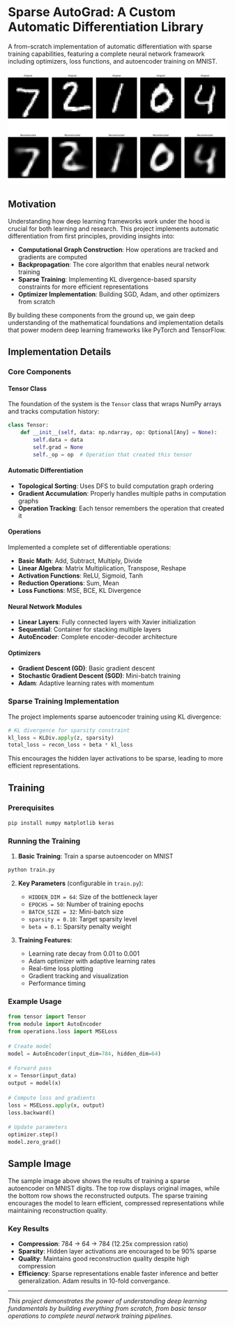 # Sparse AutoGrad: A Custom Automatic Differentiation Library

A from-scratch implementation of automatic differentiation with sparse training capabilities, featuring a complete neural network framework including optimizers, loss functions, and autoencoder training on MNIST.

![Sample Results](images/sample.png)

## Motivation

Understanding how deep learning frameworks work under the hood is crucial for both learning and research. This project implements automatic differentiation from first principles, providing insights into:

- **Computational Graph Construction**: How operations are tracked and gradients are computed
- **Backpropagation**: The core algorithm that enables neural network training
- **Sparse Training**: Implementing KL divergence-based sparsity constraints for more efficient representations
- **Optimizer Implementation**: Building SGD, Adam, and other optimizers from scratch

By building these components from the ground up, we gain deep understanding of the mathematical foundations and implementation details that power modern deep learning frameworks like PyTorch and TensorFlow.

## Implementation Details

### Core Components

#### Tensor Class
The foundation of the system is the `Tensor` class that wraps NumPy arrays and tracks computation history:

```python
class Tensor:
    def __init__(self, data: np.ndarray, op: Optional[Any] = None):
        self.data = data
        self.grad = None
        self._op = op  # Operation that created this tensor
```

#### Automatic Differentiation
- **Topological Sorting**: Uses DFS to build computation graph ordering
- **Gradient Accumulation**: Properly handles multiple paths in computation graphs
- **Operation Tracking**: Each tensor remembers the operation that created it

#### Operations
Implemented a complete set of differentiable operations:
- **Basic Math**: Add, Subtract, Multiply, Divide
- **Linear Algebra**: Matrix Multiplication, Transpose, Reshape
- **Activation Functions**: ReLU, Sigmoid, Tanh
- **Reduction Operations**: Sum, Mean
- **Loss Functions**: MSE, BCE, KL Divergence

#### Neural Network Modules
- **Linear Layers**: Fully connected layers with Xavier initialization
- **Sequential**: Container for stacking multiple layers
- **AutoEncoder**: Complete encoder-decoder architecture

#### Optimizers
- **Gradient Descent (GD)**: Basic gradient descent
- **Stochastic Gradient Descent (SGD)**: Mini-batch training
- **Adam**: Adaptive learning rates with momentum

### Sparse Training Implementation

The project implements sparse autoencoder training using KL divergence:

```python
# KL divergence for sparsity constraint
kl_loss = KLDiv.apply(z, sparsity)
total_loss = recon_loss + beta * kl_loss
```

This encourages the hidden layer activations to be sparse, leading to more efficient representations.

## Training

### Prerequisites
```bash
pip install numpy matplotlib keras
```

### Running the Training

1. **Basic Training**: Train a sparse autoencoder on MNIST
```bash
python train.py
```

2. **Key Parameters** (configurable in `train.py`):
   - `HIDDEN_DIM = 64`: Size of the bottleneck layer
   - `EPOCHS = 50`: Number of training epochs
   - `BATCH_SIZE = 32`: Mini-batch size
   - `sparsity = 0.10`: Target sparsity level
   - `beta = 0.1`: Sparsity penalty weight

3. **Training Features**:
   - Learning rate decay from 0.01 to 0.001
   - Adam optimizer with adaptive learning rates
   - Real-time loss plotting
   - Gradient tracking and visualization
   - Performance timing

### Example Usage

```python
from tensor import Tensor
from module import AutoEncoder
from operations.loss import MSELoss

# Create model
model = AutoEncoder(input_dim=784, hidden_dim=64)

# Forward pass
x = Tensor(input_data)
output = model(x)

# Compute loss and gradients
loss = MSELoss.apply(x, output)
loss.backward()

# Update parameters
optimizer.step()
model.zero_grad()
```

## Sample Image

The sample image above shows the results of training a sparse autoencoder on MNIST digits. The top row displays original images, while the bottom row shows the reconstructed outputs. The sparse training encourages the model to learn efficient, compressed representations while maintaining reconstruction quality.

### Key Results
- **Compression**: 784 → 64 → 784 (12.25x compression ratio)
- **Sparsity**: Hidden layer activations are encouraged to be 90% sparse
- **Quality**: Maintains good reconstruction quality despite high compression
- **Efficiency**: Sparse representations enable faster inference and better generalization. Adam results in 10-fold convergance.

---

*This project demonstrates the power of understanding deep learning fundamentals by building everything from scratch, from basic tensor operations to complete neural network training pipelines.*

